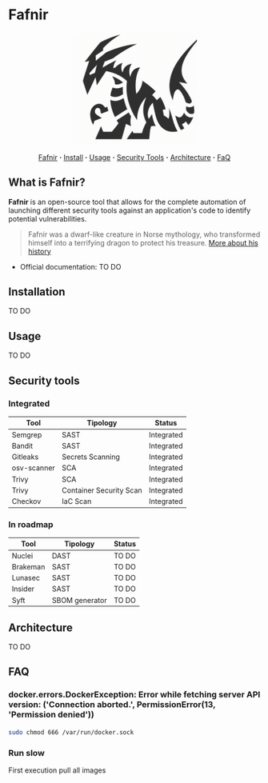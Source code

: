 # Fafnir

<div align="center">
<img src="./assets/logo/fafnir-logo.png" alt="Logo Fafnir" width="250"/>

<br/>

[Fafnir](#what-is-fafnir)
**·**
[Install](#installation)
**·**
[Usage](#usage)
**·**
[Security Tools](#security-tools)
**·**
[Architecture](#architecture)
**·**
[FaQ](#faq)

</div>

## What is Fafnir?

**Fafnir** is an open-source tool that allows for the complete automation of launching different security tools against an application's code to identify potential vulnerabilities. 

> Fafnir was a dwarf-like creature in Norse mythology, who transformed himself into a terrifying dragon to protect his treasure. [More about his history](https://vikingr.org/other-beings/fafnir)

* Official documentation: TO DO

## Installation

TO DO

## Usage

TO DO

## Security tools

### Integrated

|Tool|Tipology|Status|
|----|--------|------|
|Semgrep|SAST|Integrated|
|Bandit|SAST|Integrated|
|Gitleaks|Secrets Scanning|Integrated|
|osv-scanner|SCA|Integrated|
|Trivy|SCA|Integrated|
|Trivy|Container Security Scan|Integrated|
|Checkov|IaC Scan|Integrated|

### In roadmap

|Tool|Tipology|Status|
|----|--------|------|
|Nuclei|DAST|TO DO|
|Brakeman|SAST|TO DO|
|Lunasec|SAST|TO DO|
|Insider|SAST|TO DO|
|Syft|SBOM generator|TO DO|


## Architecture

TO DO

## FAQ

### docker.errors.DockerException: Error while fetching server API version: ('Connection aborted.', PermissionError(13, 'Permission denied'))

```bash
sudo chmod 666 /var/run/docker.sock
```

### Run slow

First execution pull all images
